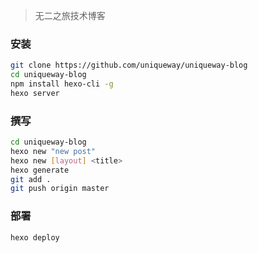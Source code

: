 > 无二之旅技术博客

### 安装

``` bash
git clone https://github.com/uniqueway/uniqueway-blog
cd uniqueway-blog 
npm install hexo-cli -g
hexo server
```

### 撰写

``` bash
cd uniqueway-blog 
hexo new "new post"
hexo new [layout] <title>
hexo generate
git add .
git push origin master
```

### 部署

`hexo deploy`
